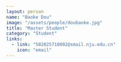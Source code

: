 ```yaml
---
layout: person
name: "Baoke Dou"
image: "/assets/people/doubaoke.jpg" 
title: "Master Student"
category: "Student"
links:
  - link: "502025710002@smail.nju.edu.cn"
    icon: "email"
---
```

